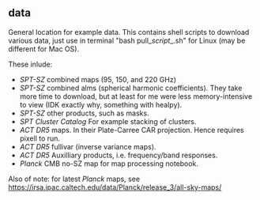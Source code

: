 ## data
General location for example data.  This contains shell scripts to download various data,
just use in terminal "bash pull\_*script*\_.sh" for Linux (may be different for Mac OS).

These inlude:

- *SPT-SZ* combined maps (95, 150, and 220 GHz)
- *SPT-SZ* combined alms (spherical harmonic coefficients).  They take more time to download,
 but at least for me were less memory-intensive to view (IDK exactly why, something with healpy).
- *SPT-SZ* other products, such as masks.
- *SPT Cluster Catalog* For example stacking of clusters.
- *ACT DR5* maps.  In their Plate-Carree CAR projection.  Hence requires pixell to run.
- *ACT DR5* fullivar (inverse variance maps).
- *ACT DR5* Auxilliary products, i.e. frequency/band responses.
- *Planck* CMB no-SZ map for map processing notebook.

Also of note: for latest *Planck* maps, see https://irsa.ipac.caltech.edu/data/Planck/release_3/all-sky-maps/


